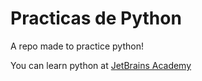 # Practicas de Python

A repo made to practice python!

You can learn python at [JetBrains Academy](hyperskill.org)
